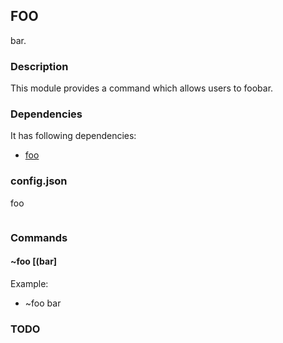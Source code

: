 ## FOO

bar.

### Description

This module provides a command which allows users to foobar.

### Dependencies

It has following dependencies:
+ [foo](link)

### config.json

foo
```
```

### Commands


#### ~foo [(bar]

Example:
+ ~foo bar

### TODO